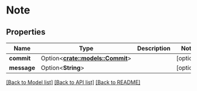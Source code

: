 # Note

## Properties

Name | Type | Description | Notes
------------ | ------------- | ------------- | -------------
**commit** | Option<[**crate::models::Commit**](Commit.md)> |  | [optional]
**message** | Option<**String**> |  | [optional]

[[Back to Model list]](../README.md#documentation-for-models) [[Back to API list]](../README.md#documentation-for-api-endpoints) [[Back to README]](../README.md)


